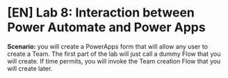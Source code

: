 # [EN] Lab 8: Interaction between Power Automate and Power Apps

**Scenario:** you will create a PowerApps form that will allow any user to create a Team. The first part of the lab will just call a dummy Flow that you will create. If time permits, you will invoke the Team creation Flow that you will create later.
